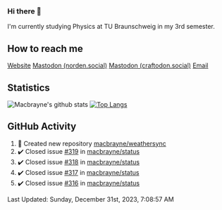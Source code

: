 ### Hi there 👋
I'm currently studying Physics at TU Braunschweig in my 3rd semester.

## How to reach me
[Website](https://florentin-schleuss.de)
<a rel="me" href="https://norden.social/@florentin">Mastodon (norden.social)</a>
<a rel="me" href="https://craftodon.social/@frodolon">Mastodon (craftodon.social)</a>
[Email](mailto:hello@macbrayne.de)

## Statistics
![Macbrayne's github stats](https://github-readme-stats.vercel.app/api?username=macbrayne&count_private=true&show_icons=true&hide_rank=true&custom_title=macbrayne's%20GitHub%20Stats)
[![Top Langs](https://github-readme-stats.vercel.app/api/top-langs/?username=macbrayne&exclude_repo=liftron&layout=compact)](https://github.com/anuraghazra/github-readme-stats)
## GitHub Activity

<!--RECENT_ACTIVITY:start-->
1. 📔 Created new repository [macbrayne/weathersync](https://github.com/macbrayne/weathersync)
2. ✔️ Closed issue [#319](https://github.com/macbrayne/status/issues/319) in [macbrayne/status](https://github.com/macbrayne/status)
3. ✔️ Closed issue [#318](https://github.com/macbrayne/status/issues/318) in [macbrayne/status](https://github.com/macbrayne/status)
4. ✔️ Closed issue [#317](https://github.com/macbrayne/status/issues/317) in [macbrayne/status](https://github.com/macbrayne/status)
5. ✔️ Closed issue [#316](https://github.com/macbrayne/status/issues/316) in [macbrayne/status](https://github.com/macbrayne/status)
<!--RECENT_ACTIVITY:end-->

<!--RECENT_ACTIVITY:last_update-->
Last Updated: Sunday, December 31st, 2023, 7:08:57 AM
<!--RECENT_ACTIVITY:last_update_end-->


<!--
**macbrayne/macbrayne** is a ✨ _special_ ✨ repository because its `README.md` (this file) appears on your GitHub profile.

Here are some ideas to get you started:

- 🔭 I’m currently working on ...
- 🌱 I’m currently learning ...
- 👯 I’m looking to collaborate on ...
- 🤔 I’m looking for help with ...
- 💬 Ask me about ...
- 📫 How to reach me: ...
- 😄 Pronouns: ...
- ⚡ Fun fact: ...
-->
